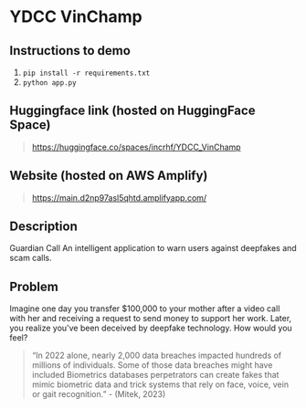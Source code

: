 # YDCC VinChamp
## Instructions to demo
1. `pip install -r requirements.txt`
2. `python app.py`

## Huggingface link (hosted on HuggingFace Space)
> https://huggingface.co/spaces/incrhf/YDCC_VinChamp

## Website (hosted on AWS Amplify)
> https://main.d2np97asl5qhtd.amplifyapp.com/
## Description 
Guardian Call
An intelligent application to warn users against deepfakes and scam calls.

## Problem
Imagine one day you transfer $100,000 to your mother after a video call with her and receiving a request to send money to support her work. Later, you realize you've been deceived by deepfake technology. How would you feel?

> “In 2022 alone, nearly 2,000 data breaches impacted hundreds of millions of individuals. Some of those data breaches might have included Biometrics databases perpetrators can create fakes that mimic biometric data and trick systems that rely on face, voice, vein or gait recognition.”
                        - (Mitek, 2023)
